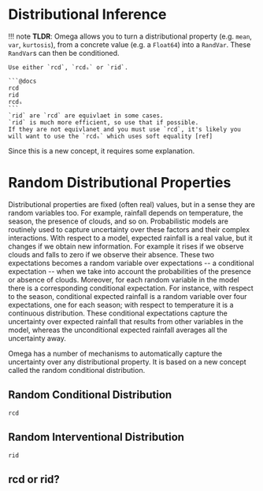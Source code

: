 # Distributional Inference

!!! note
    **TLDR**: Omega allows you to turn a distributional property (e.g. `mean`, `var`, `kurtosis`), from a concrete value (e.g. a `Float64`) into a `RandVar`.  These `RandVar`s can then be conditioned.
    
    Use either `rcd`, `rcdₛ` or `rid`.

    ```@docs
    rcd
    rid
    rcdₛ
    ```
    `rid` are `rcd` are equivlaet in some cases.
    `rid` is much more efficient, so use that if possible.
    If they are not equivlanet and you must use `rcd`, it's likely you will want to use the `rcdₛ` which uses soft equality [ref]


Since this is a new concept, it requires some explanation.

# Random Distributional Properties
Distributional properties are fixed (often real) values, but in a sense they are random variables too.
For example, rainfall depends on temperature, the season, the presence of clouds, and so on.
Probabilistic models are routinely used to capture uncertainty over these factors and their complex interactions.
With respect to a model, expected rainfall is a real value, but it changes if we obtain new information.
For example it rises if we observe clouds and falls to zero if we observe their absence.
These two expectations becomes a random variable over expectations -- a conditional expectation -- when we take into account the probabilities of the presence or absence of clouds.
Moreover, for each random variable in the model there is a corresponding conditional expectation.
For instance, with respect to the season, conditional expected rainfall is a random variable over four expectations, one for each season; with respect to temperature it is a continuous distribution.
These conditional expectations capture the uncertainty over expected rainfall that results from other variables in the model, whereas the unconditional expected rainfall averages all the uncertainty away.

Omega has a number of mechanisms to automatically capture the uncertainty over any distributional property.  It is based on a new concept called the random conditional distribution.

## Random Conditional Distribution

```@docs
rcd
```

## Random Interventional Distribution

```@docs
rid
```
## rcd or rid?
